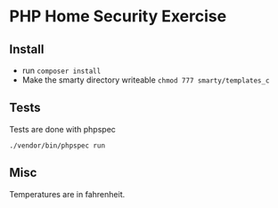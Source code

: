 # PHP Home Security Exercise

## Install

* run `composer install`
* Make the smarty directory writeable `chmod 777 smarty/templates_c`

## Tests

Tests are done with phpspec

`./vendor/bin/phpspec run`

## Misc

Temperatures are in fahrenheit. 